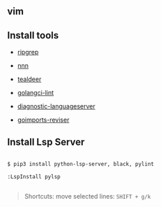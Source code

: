 vim
----

## Install tools

- [ripgrep](https://github.com/BurntSushi/ripgrep)

- [nnn](https://github.com/jarun/nnn)

- [tealdeer](https://github.com/dbrgn/tealdeer) 

- [golangci-lint](https://github.com/golangci/golangci-lint)

- [diagnostic-languageserver](https://github.com/iamcco/diagnostic-languageserver)

- [goimports-reviser](github.com/incu6us/goimports-reviser)
## Install Lsp Server

```bash

$ pip3 install python-lsp-server, black, pylint

:LspInstall pylsp



```

> Shortcuts:
> move selected lines: `SHIFT + g/k`
